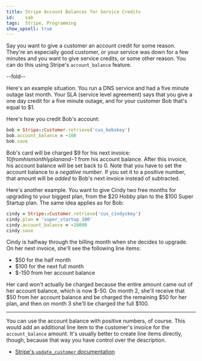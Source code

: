 ```yaml
---
title: Stripe Account Balances for Service Credits
id:    sab
tags:  Stripe, Programming
show_upsell: true
---
```


Say you want to give a customer an account credit for some reason. They're an especially good customer, or your service was down for a few minutes and you want to give service credits, or some other reason. You can do this using Stripe's `account_balance` feature.

--fold--

Here's an example situation. You run a DNS service and had a five minute outage last month. Your SLA (service level agreement) says that you give a one day credit for a five minute outage, and for your customer Bob that's equal to $1.

Here's how you credit Bob's account:

```ruby
bob = Stripe::Customer.retrieve('cus_bobskey')
bob.account_balance = -100
bob.save
```

Bob's card will be charged $9 for his next invoice: $10 from his monthly plan and -$1 from his account balance. After this invoice, his account balance will be set back to 0. Note that you have to set the account balance to a *negative number*. If you set it to a positive number, that amount will be *added* to Bob's next invoice instead of subtracted.

Here's another example. You want to give Cindy two free months for upgrading to your biggest plan, from the $20 Hobby plan to the $100 Super Startup plan. The same idea applies as for Bob:

```ruby
cindy = Stripe::Customer.retrieve('cus_cindyskey')
cindy.plan = 'super_startup_100'
cindy.account_balance = -20000
cindy.save
```

Cindy is halfway through the billing month when she decides to upgrade. On her next invoice, she'll see the following line items:

* $50 for the half month
* $100 for the next full month
* $-150 from her account balance

Her card won't actually be charged because the entire amount came out of her account balance, which is now $-50. On month 2, she'll receive that $50 from her account balance and be charged the remaining $50 for her plan, and then on month 3 she'll be charged the full $100.

----

You can use the account balance with positive numbers, of course. This would add an additional line item to the customer's invoice for the `account_balance` amount. It's usually better to create line items directly, though, because that way you have control over the description.

* [Stripe's `update_customer` documentation](https://stripe.com/docs/api#update_customer)
